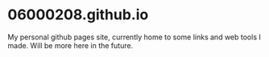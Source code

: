 # 06000208.github.io

My personal github pages site, currently home to some links and web tools I made. Will be more here in the future.
